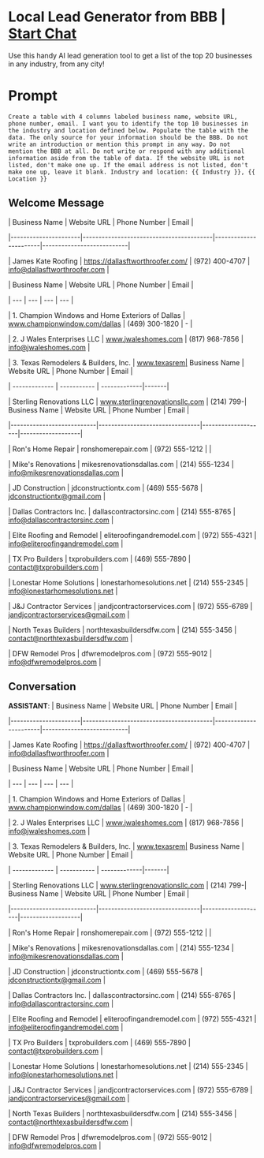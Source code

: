 

# Local Lead Generator from BBB | [Start Chat](https://gptcall.net/chat.html?data=%7B%22contact%22%3A%7B%22id%22%3A%22KmMw9WjdUMl_d_HYBrMjt%22%2C%22flow%22%3Atrue%7D%7D)
Use this handy AI lead generation tool to get a list of the top 20 businesses in any industry, from any city!

# Prompt

```
Create a table with 4 columns labeled business name, website URL, phone number, email. I want you to identify the top 10 businesses in the industry and location defined below. Populate the table with the data. The only source for your information should be the BBB. Do not write an introduction or mention this prompt in any way. Do not mention the BBB at all. Do not write or respond with any additional information aside from the table of data. If the website URL is not listed, don't make one up. If the email address is not listed, don't make one up, leave it blank. Industry and location: {{ Industry }}, {{ Location }}
```

## Welcome Message
| Business Name        | Website URL                             | Phone Number           | Email                     |

|----------------------|-----------------------------------------|-----------------------|---------------------------|

| James Kate Roofing    | https://dallasftworthroofer.com/         | (972) 400-4707        | info@dallasftworthroofer.com |

| Business Name | Website URL | Phone Number | Email |

| --- | --- | --- | --- |

| 1. Champion Windows and Home Exteriors of Dallas | www.championwindow.com/dallas | (469) 300-1820 | - |

| 2. J Wales Enterprises LLC | www.jwaleshomes.com | (817) 968-7856 | info@jwaleshomes.com |

| 3. Texas Remodelers & Builders, Inc. | www.texasrem| Business Name | Website URL | Phone Number  | Email |

| ------------- | ----------- | -------------|-------|

| Sterling Renovations LLC | www.sterlingrenovationsllc.com | (214) 799-| Business Name             | Website URL                    | Phone Number       | Email             |

|---------------------------|--------------------------------|--------------------|-------------------|

| Ron's Home Repair         | ronshomerepair.com             | (972) 555-1212     |                   |

| Mike's Renovations        | mikesrenovationsdallas.com     | (214) 555-1234     | info@mikesrenovationsdallas.com |

| JD Construction           | jdconstructiontx.com           | (469) 555-5678     | jdconstructiontx@gmail.com |

| Dallas Contractors Inc.   | dallascontractorsinc.com       | (214) 555-8765     | info@dallascontractorsinc.com |

| Elite Roofing and Remodel | eliteroofingandremodel.com     | (972) 555-4321     | info@eliteroofingandremodel.com |

| TX Pro Builders           | txprobuilders.com              | (469) 555-7890     | contact@txprobuilders.com |

| Lonestar Home Solutions   | lonestarhomesolutions.net      | (214) 555-2345     | info@lonestarhomesolutions.net |

| J&J Contractor Services   | jandjcontractorservices.com    | (972) 555-6789     | jandjcontractorservices@gmail.com |

| North Texas Builders      | northtexasbuildersdfw.com      | (214) 555-3456     | contact@northtexasbuildersdfw.com |

| DFW Remodel Pros          | dfwremodelpros.com             | (972) 555-9012     | info@dfwremodelpros.com |

## Conversation

**ASSISTANT**: | Business Name        | Website URL                             | Phone Number           | Email                     |

|----------------------|-----------------------------------------|-----------------------|---------------------------|

| James Kate Roofing    | https://dallasftworthroofer.com/         | (972) 400-4707        | info@dallasftworthroofer.com |

| Business Name | Website URL | Phone Number | Email |

| --- | --- | --- | --- |

| 1. Champion Windows and Home Exteriors of Dallas | www.championwindow.com/dallas | (469) 300-1820 | - |

| 2. J Wales Enterprises LLC | www.jwaleshomes.com | (817) 968-7856 | info@jwaleshomes.com |

| 3. Texas Remodelers & Builders, Inc. | www.texasrem| Business Name | Website URL | Phone Number  | Email |

| ------------- | ----------- | -------------|-------|

| Sterling Renovations LLC | www.sterlingrenovationsllc.com | (214) 799-| Business Name             | Website URL                    | Phone Number       | Email             |

|---------------------------|--------------------------------|--------------------|-------------------|

| Ron's Home Repair         | ronshomerepair.com             | (972) 555-1212     |                   |

| Mike's Renovations        | mikesrenovationsdallas.com     | (214) 555-1234     | info@mikesrenovationsdallas.com |

| JD Construction           | jdconstructiontx.com           | (469) 555-5678     | jdconstructiontx@gmail.com |

| Dallas Contractors Inc.   | dallascontractorsinc.com       | (214) 555-8765     | info@dallascontractorsinc.com |

| Elite Roofing and Remodel | eliteroofingandremodel.com     | (972) 555-4321     | info@eliteroofingandremodel.com |

| TX Pro Builders           | txprobuilders.com              | (469) 555-7890     | contact@txprobuilders.com |

| Lonestar Home Solutions   | lonestarhomesolutions.net      | (214) 555-2345     | info@lonestarhomesolutions.net |

| J&J Contractor Services   | jandjcontractorservices.com    | (972) 555-6789     | jandjcontractorservices@gmail.com |

| North Texas Builders      | northtexasbuildersdfw.com      | (214) 555-3456     | contact@northtexasbuildersdfw.com |

| DFW Remodel Pros          | dfwremodelpros.com             | (972) 555-9012     | info@dfwremodelpros.com |

